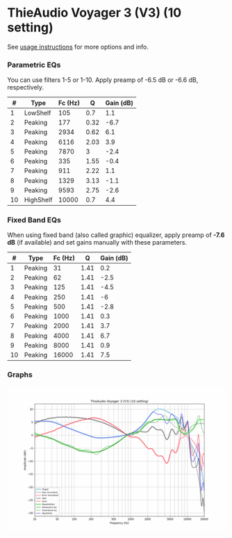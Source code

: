 # ThieAudio Voyager 3 (V3) (10 setting)
See [usage instructions](https://github.com/jaakkopasanen/AutoEq#usage) for more options and info.

### Parametric EQs
You can use filters 1-5 or 1-10. Apply preamp of -6.5 dB or -6.6 dB, respectively.

|   # | Type      |   Fc (Hz) |    Q |   Gain (dB) |
|-----|-----------|-----------|------|-------------|
|   1 | LowShelf  |       105 | 0.7  |         1.1 |
|   2 | Peaking   |       177 | 0.32 |        -6.7 |
|   3 | Peaking   |      2934 | 0.62 |         6.1 |
|   4 | Peaking   |      6116 | 2.03 |         3.9 |
|   5 | Peaking   |      7870 | 3    |        -2.4 |
|   6 | Peaking   |       335 | 1.55 |        -0.4 |
|   7 | Peaking   |       911 | 2.22 |         1.1 |
|   8 | Peaking   |      1329 | 3.13 |        -1.1 |
|   9 | Peaking   |      9593 | 2.75 |        -2.6 |
|  10 | HighShelf |     10000 | 0.7  |         4.4 |

### Fixed Band EQs
When using fixed band (also called graphic) equalizer, apply preamp of **-7.6 dB** (if available) and set gains manually with these parameters.

|   # | Type    |   Fc (Hz) |    Q |   Gain (dB) |
|-----|---------|-----------|------|-------------|
|   1 | Peaking |        31 | 1.41 |         0.2 |
|   2 | Peaking |        62 | 1.41 |        -2.5 |
|   3 | Peaking |       125 | 1.41 |        -4.5 |
|   4 | Peaking |       250 | 1.41 |        -6   |
|   5 | Peaking |       500 | 1.41 |        -2.8 |
|   6 | Peaking |      1000 | 1.41 |         0.3 |
|   7 | Peaking |      2000 | 1.41 |         3.7 |
|   8 | Peaking |      4000 | 1.41 |         6.7 |
|   9 | Peaking |      8000 | 1.41 |         0.9 |
|  10 | Peaking |     16000 | 1.41 |         7.5 |

### Graphs
![](./ThieAudio%20Voyager%203%20(V3)%20(10%20setting).png)
